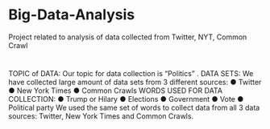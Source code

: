 # Big-Data-Analysis
Project related to analysis of data collected from Twitter, NYT, Common Crawl
#
TOPIC of DATA:
Our topic for data collection is “Politics” .
DATA SETS:
We have collected large amount of data sets from 3 different sources:
● Twitter
● New York Times
● Common Crawls
WORDS USED FOR DATA COLLECTION:
● Trump or Hilary
● Elections
● Government
● Vote
● Political party
We used the same set of words to collect data from all 3 data sources: Twitter, New York Times
and Common Crawls.
